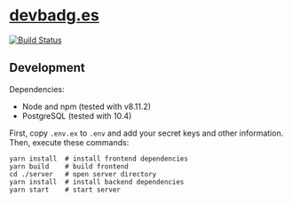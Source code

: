 [devbadg.es](https://devbadg.es)
===

[![Build Status](https://travis-ci.org/flotwig/devbadg.es.svg?branch=master)](https://travis-ci.org/flotwig/devbadg.es)

## Development

Dependencies:
* Node and npm (tested with v8.11.2)
* PostgreSQL (tested with 10.4)

First, copy `.env.ex` to `.env` and add your secret keys and other information. Then, execute these commands:

```
yarn install  # install frontend dependencies
yarn build    # build frontend
cd ./server   # open server directory
yarn install  # install backend dependencies
yarn start    # start server
```